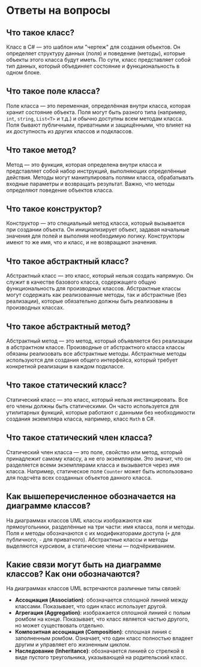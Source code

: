 # Ответы на вопросы

## Что такое класс?

Класс в C# — это шаблон или "чертеж" для создания объектов. Он определяет структуру данных (поля) и поведение (методы), которые объекты этого класса будут иметь. По сути, класс представляет собой тип данных, который объединяет состояние и функциональность в одном блоке.

## Что такое поле класса?

Поле класса — это переменная, определённая внутри класса, которая хранит состояние объекта. Поля могут быть разного типа (например, `int`, `string`, `List<T>` и т.д.) и обычно доступны всем методам класса. Поля бывают публичными, приватными и защищёнными, что влияет на их доступность из других классов и подклассов.

## Что такое метод?

Метод — это функция, которая определена внутри класса и представляет собой набор инструкций, выполняющих определённые действия. Методы могут манипулировать полями класса, обрабатывать входные параметры и возвращать результат. Важно, что методы определяют поведение объектов класса.

## Что такое конструктор?

Конструктор — это специальный метод класса, который вызывается при создании объекта. Он инициализирует объект, задавая начальные значения для полей и выполняя необходимую логику. Конструкторы имеют то же имя, что и класс, и не возвращают значения.

## Что такое абстрактный класс?

Абстрактный класс — это класс, который нельзя создать напрямую. Он служит в качестве базового класса, содержащего общую функциональность для производных классов. Абстрактные классы могут содержать как реализованные методы, так и абстрактные (без реализации), которые обязательно должны быть реализованы в производных классах.

## Что такое абстрактный метод?

Абстрактный метод — это метод, который объявляется без реализации в абстрактном классе. Производные от абстрактного класса классы обязаны реализовать все абстрактные методы. Абстрактные методы используются для создания общего интерфейса, который требует конкретной реализации в каждом подклассе.

## Что такое статический класс?

Статический класс — это класс, который нельзя инстанцировать. Все его члены должны быть статическими. Он часто используется для утилитарных функций, которые работают с данными без необходимости создания экземпляра класса, например, класс `Math` в C#.

## Что такое статический член класса?

Статический член класса — это поле, свойство или метод, который принадлежит самому классу, а не его экземплярам. Это значит, что он разделяется всеми экземплярами класса и вызывается через имя класса. Например, статическое поле `Counter` может быть использовано для подсчёта всех созданных объектов данного класса.

## Как вышеперечисленное обозначается на диаграмме классов?

На диаграммах классов UML классы изображаются как прямоугольники, разделённые на три части: имя класса, поля и методы. Поля и методы обозначаются с их модификаторами доступа (`+` для публичного, `-` для приватного). Абстрактные классы и методы выделяются курсивом, а статические члены — подчёркиванием.

## Какие связи могут быть на диаграмме классов? Как они обозначаются?

На диаграммах классов UML встречаются различные типы связей:
- **Ассоциация (Association)**: обозначается сплошной линией между классами. Показывает, что один класс использует другой.
- **Агрегация (Aggregation)**: изображается сплошной линией с полым ромбом на конце. Показывает, что класс является частью другого, но может существовать отдельно.
- **Композитная ассоциация (Composition)**: сплошная линия с заполненным ромбом. Означает, что один класс полностью владеет другим и управляет его жизненным циклом.
- **Наследование (Inheritance)**: обозначается линией со стрелкой в виде пустого треугольника, указывающей на родительский класс.
